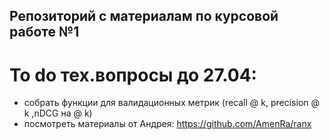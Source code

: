 ## Репозиторий с материалам по курсовой работе №1 

# To do тех.вопросы до 27.04: 
- собрать функции для валидационных метрик (recall @ k, precision @ k ,nDCG на @ k)
- посмотреть материалы от Андрея: https://github.com/AmenRa/ranx 

